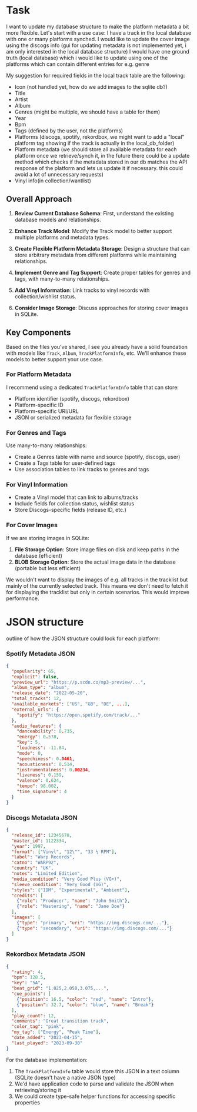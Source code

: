 # Task

I want to update my database structure to make the platform metadata a bit more flexible.
Let's start with a use case:
I have a track in the local database with one or many platforms synched.
I would like to update the cover image using the discogs info (gui for updating metadata is not implemented yet, i am only interested in the local database structure)
I would have one ground truth (local database) which i would like to update using one of the platforms which can contain different entries for e.g. genre

My suggestion for required fields in the local track table are the following:

* Icon (not handled yet, how do we add images to the sqlite db?)
* Title
* Artist
* Album
* Genres (might be multiple, we should have a table for them)
* Year
* Bpm
* Tags (defined by the user, not the platforms)
* Platforms (discogs, spotify, rekordbox, we might want to add a "local" platform tag showing if the track is actually in the local_db_folder)
* Platform metadata (we should store all available metadata for each platform once we retrieve/synch it, in the future there could be a update method which checks if the metadata stored in our db matches the API response of the platform and lets us update it if necessary. this could avoid a lot of unnecessary requests)
* Vinyl info(in collection/wantlist)

## Overall Approach

1. **Review Current Database Schema**: First, understand the existing database models and relationships.

2. **Enhance Track Model**: Modify the Track model to better support multiple platforms and metadata types.

3. **Create Flexible Platform Metadata Storage**: Design a structure that can store arbitrary metadata from different platforms while maintaining relationships.

4. **Implement Genre and Tag Support**: Create proper tables for genres and tags, with many-to-many relationships.

5. **Add Vinyl Information**: Link tracks to vinyl records with collection/wishlist status.

6. **Consider Image Storage**: Discuss approaches for storing cover images in SQLite.

## Key Components

Based on the files you've shared, I see you already have a solid foundation with models like `Track`, `Album`, `TrackPlatformInfo`, etc. We'll enhance these models to better support your use case.

### For Platform Metadata

I recommend using a dedicated `TrackPlatformInfo` table that can store:

* Platform identifier (spotify, discogs, rekordbox)
* Platform-specific ID
* Platform-specific URI/URL
* JSON or serialized metadata for flexible storage

### For Genres and Tags

Use many-to-many relationships:

* Create a Genres table with name and source (spotify, discogs, user)
* Create a Tags table for user-defined tags
* Use association tables to link tracks to genres and tags

### For Vinyl Information

* Create a Vinyl model that can link to albums/tracks
* Include fields for collection status, wishlist status
* Store Discogs-specific fields (release ID, etc.)

### For Cover Images

If we are storing images in SQLite:

1. **File Storage Option**: Store image files on disk and keep paths in the database (efficient)
2. **BLOB Storage Option**: Store the actual image data in the database (portable but less efficient)

We wouldn't want to display the images of e.g. all tracks in the tracklist but mainly of the currently selected track. This means we don't need to fetch it for displaying the tracklist but only in certain scenarios. This would improve performance.

# JSON structure

outline of how the JSON structure could look for each platform:

### Spotify Metadata JSON

```json
{
  "popularity": 65,
  "explicit": false,
  "preview_url": "https://p.scdn.co/mp3-preview/...",
  "album_type": "album",
  "release_date": "2022-05-20",
  "total_tracks": 12,
  "available_markets": ["US", "GB", "DE", ...],
  "external_urls": {
    "spotify": "https://open.spotify.com/track/..."
  },
  "audio_features": {
    "danceability": 0.735,
    "energy": 0.578,
    "key": 5,
    "loudness": -11.84,
    "mode": 0,
    "speechiness": 0.0461,
    "acousticness": 0.514,
    "instrumentalness": 0.00234,
    "liveness": 0.159,
    "valence": 0.624,
    "tempo": 98.002,
    "time_signature": 4
  }
}
```

### Discogs Metadata JSON

```json
{
  "release_id": 12345678,
  "master_id": 1122334,
  "year": 1997,
  "format": ["Vinyl", "12\"", "33 ⅓ RPM"],
  "label": "Warp Records",
  "catno": "WARP92",
  "country": "UK",
  "notes": "Limited Edition",
  "media_condition": "Very Good Plus (VG+)",
  "sleeve_condition": "Very Good (VG)",
  "styles": ["IDM", "Experimental", "Ambient"],
  "credits": [
    {"role": "Producer", "name": "John Smith"},
    {"role": "Mastering", "name": "Jane Doe"}
  ],
  "images": [
    {"type": "primary", "uri": "https://img.discogs.com/..."},
    {"type": "secondary", "uri": "https://img.discogs.com/..."}
  ]
}
```

### Rekordbox Metadata JSON

```json
{
  "rating": 4,
  "bpm": 128.5,
  "key": "5A",
  "beat_grid": "1.025,2.050,3.075,...",
  "cue_points": [
    {"position": 16.5, "color": "red", "name": "Intro"},
    {"position": 32.7, "color": "blue", "name": "Break"}
  ],
  "play_count": 12,
  "comments": "Great transition track",
  "color_tag": "pink",
  "my_tag": ["Energy", "Peak Time"],
  "date_added": "2023-04-15",
  "last_played": "2023-09-30"
}
```

For the database implementation:

1. The `TrackPlatformInfo` table would store this JSON in a text column (SQLite doesn't have a native JSON type)
2. We'd have application code to parse and validate the JSON when retrieving/storing it
3. We could create type-safe helper functions for accessing specific properties
